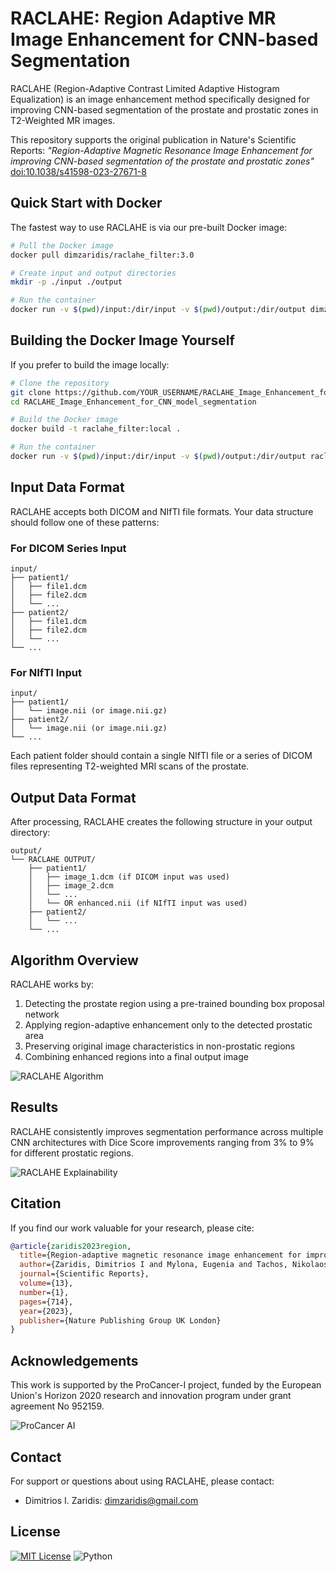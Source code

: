 # RACLAHE: Region Adaptive MR Image Enhancement for CNN-based Segmentation

RACLAHE (Region-Adaptive Contrast Limited Adaptive Histogram Equalization) is an image enhancement method specifically designed for improving CNN-based segmentation of the prostate and prostatic zones in T2-Weighted MR images.

This repository supports the original publication in Nature's Scientific Reports: *"Region-Adaptive Magnetic Resonance Image Enhancement for improving CNN-based segmentation of the prostate and prostatic zones"* [doi:10.1038/s41598-023-27671-8](https://doi.org/10.1038/s41598-023-27671-8)

## Quick Start with Docker

The fastest way to use RACLAHE is via our pre-built Docker image:

```bash
# Pull the Docker image
docker pull dimzaridis/raclahe_filter:3.0

# Create input and output directories
mkdir -p ./input ./output

# Run the container
docker run -v $(pwd)/input:/dir/input -v $(pwd)/output:/dir/output dimzaridis/raclahe_filter:3.0
```

## Building the Docker Image Yourself

If you prefer to build the image locally:

```bash
# Clone the repository
git clone https://github.com/YOUR_USERNAME/RACLAHE_Image_Enhancement_for_CNN_model_segmentation.git
cd RACLAHE_Image_Enhancement_for_CNN_model_segmentation

# Build the Docker image
docker build -t raclahe_filter:local .

# Run the container
docker run -v $(pwd)/input:/dir/input -v $(pwd)/output:/dir/output raclahe_filter:local
```

## Input Data Format

RACLAHE accepts both DICOM and NIfTI file formats. Your data structure should follow one of these patterns:

### For DICOM Series Input

```
input/
├── patient1/
│   ├── file1.dcm
│   ├── file2.dcm
│   └── ...
├── patient2/
│   ├── file1.dcm
│   ├── file2.dcm
│   └── ...
└── ...
```

### For NIfTI Input

```
input/
├── patient1/
│   └── image.nii (or image.nii.gz)
├── patient2/
│   └── image.nii (or image.nii.gz)
└── ...
```

Each patient folder should contain a single NIfTI file or a series of DICOM files representing T2-weighted MRI scans of the prostate.

## Output Data Format

After processing, RACLAHE creates the following structure in your output directory:

```
output/
└── RACLAHE OUTPUT/
    ├── patient1/
    │   ├── image_1.dcm (if DICOM input was used)
    │   ├── image_2.dcm
    │   └── ...
    │   └── OR enhanced.nii (if NIfTI input was used)
    ├── patient2/
    │   └── ...
    └── ...
```


## Algorithm Overview

RACLAHE works by:
1. Detecting the prostate region using a pre-trained bounding box proposal network
2. Applying region-adaptive enhancement only to the detected prostatic area
3. Preserving original image characteristics in non-prostatic regions
4. Combining enhanced regions into a final output image

![RACLAHE Algorithm](Materials/algorithm.png)

## Results

RACLAHE consistently improves segmentation performance across multiple CNN architectures with Dice Score improvements ranging from 3% to 9% for different prostatic regions.

![RACLAHE Explainability](Materials/explainability.png)

## Citation

If you find our work valuable for your research, please cite:

```bibtex
@article{zaridis2023region,
  title={Region-adaptive magnetic resonance image enhancement for improving CNN-based segmentation of the prostate and prostatic zones},
  author={Zaridis, Dimitrios I and Mylona, Eugenia and Tachos, Nikolaos and Pezoulas, Vasileios C and Grigoriadis, Grigorios and Tsiknakis, Nikos and Marias, Kostas and Tsiknakis, Manolis and Fotiadis, Dimitrios I},
  journal={Scientific Reports},
  volume={13},
  number={1},
  pages={714},
  year={2023},
  publisher={Nature Publishing Group UK London}
}
```

## Acknowledgements

This work is supported by the ProCancer-I project, funded by the European Union's Horizon 2020 research and innovation program under grant agreement No 952159.

![ProCancer AI](Materials/Procancer_logo.png)

## Contact

For support or questions about using RACLAHE, please contact:
- Dimitrios I. Zaridis: dimzaridis@gmail.com

## License

[![MIT License](https://img.shields.io/badge/License-MIT-green.svg)](https://choosealicense.com/licenses/mit/)
![Python](https://img.shields.io/pypi/pyversions/p?color=g&logo=python&style=plastic)

